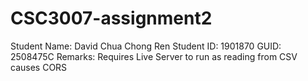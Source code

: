 # CSC3007-assignment2

Student Name: David Chua Chong Ren
  Student ID: 1901870
        GUID: 2508475C
     Remarks: Requires Live Server to run as reading from CSV causes CORS 
